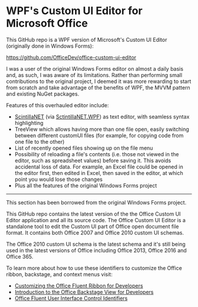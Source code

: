 
WPF's Custom UI Editor for Microsoft Office
===============

This GitHub repo is a WPF version of Microsoft's Custom UI Editor (originally done in Windows Forms):

https://github.com/OfficeDev/office-custom-ui-editor


I was a user of the original Windows Forms editor on almost a daily basis and, as such, I was aware of its limitations. Rather than performing small contributions
to the original project, I deemed it was more rewarding to start from scratch and take advantage of the benefits of WPF, the MVVM pattern and existing NuGet packages.

Features of this overhauled editor include:
- [ScintillaNET](https://github.com/jacobslusser/ScintillaNET) (via [SctintillaNET.WPF](https://github.com/Stumpii/ScintillaNET.WPF/tree/master/ScintillaNET.WPF)) as text editor, with seamless syntax highlighting
- TreeView which allows having more than one file open, easily switching between different customUI files (for example, for copying code from one file to the other)
- List of recently opened files showing up on the file menu
- Possibility of reloading a file's contents (i.e. those not viewed in the editor, such as spreadsheet values) before saving it. This avoids accidental loss of data. For example, 
an Excel file could be opened in the editor first, then edited in Excel, then saved in the editor, at which point you would lose those changes
- Plus all the features of the original Windows Forms project

------------

This section has been borrowed from the original Windows Forms project.

This GitHub repo contains the latest version of the the Office Custom UI Editor application and all its source code.
The Office Custom UI Editor is a standalone tool to edit the Custom UI part of Office open document file format. 
It contains both Office 2007 and Office 2010 custom UI schemas. 

The Office 2010 custom UI schema is the latest schema and it's still being used in the latest versions of Office including Office 2013, Office 2016 and Office 365.

To learn more about how to use these identifiers to customize the Office ribbon, backstage, and context menus visit:
 - [Customizing the Office Fluent Ribbon for Developers](https://msdn.microsoft.com/en-us/library/aa338202(v=office.14).aspx)
 - [Introduction to the Office Backstage View for Developers](https://msdn.microsoft.com/en-us/library/ee691833(office.14).aspx)
 - [Office Fluent User Interface Control Identifiers](https://github.com/OfficeDev/office-fluent-ui-command-identifiers)
